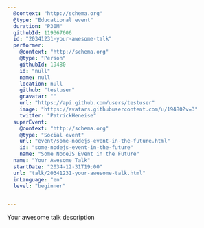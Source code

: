 ```yaml
---
  @context: "http://schema.org"
  @type: "Educational event"
  duration: "P30M"
  githubId: 119367606
  id: "20341231-your-awesome-talk"
  performer: 
    @context: "http://schema.org"
    @type: "Person"
    githubId: 19480
    id: "null"
    name: null
    location: null
    github: "testuser"
    gravatar: ""
    url: "https://api.github.com/users/testuser"
    image: "https://avatars.githubusercontent.com/u/19480?v=3"
    twitter: "PatrickHeneise"
  superEvent: 
    @context: "http://schema.org"
    @type: "Social event"
    url: "event/some-nodejs-event-in-the-future.html"
    id: "some-nodejs-event-in-the-future"
    name: "Some NodeJS Event in the Future"
  name: "Your Awesome Talk"
  startDate: "2034-12-31T19:00"
  url: "talk/20341231-your-awesome-talk.html"
  inLanguage: "en"
  level: "beginner"


---
```


Your awesome talk description